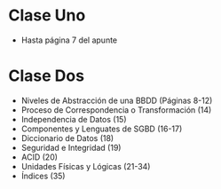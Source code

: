 # Clase Uno

* Hasta página 7 del apunte

# Clase Dos

* Niveles de Abstracción de una BBDD (Páginas 8-12)
* Proceso de Correspondencia o Transformación (14)
* Independencia de Datos (15)
* Componentes y Lenguates de SGBD (16-17)
* Diccionario de Datos (18)
* Seguridad e Integridad (19)
* ACID (20)
* Unidades Físicas y Lógicas (21-34)
* Índices (35)
